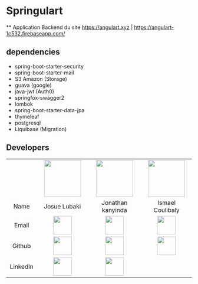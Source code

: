 # Springulart

** Application Backend du site https://angulart.xyz | https://angulart-1c532.firebaseapp.com/

## dependencies
- spring-boot-starter-security
- spring-boot-starter-mail 
- S3 Amazon (Storage)
- guava (google)
- java-jwt (Auth0)
- springfox-swagger2
- lombok
- spring-boot-starter-data-jpa
- thymeleaf
- postgresql
- Liquibase (Migration)


## Developers
<table width="300px">
<tr width="300px">
<td width="1%"></td>
    <td width="5%" align="center"><img src="https://avatars.githubusercontent.com/u/70981701?v=4" width="100"/> </td>
    <td width="7%" align="center"><img src="https://avatars.githubusercontent.com/u/55114686?v=4" width="100"/> </td>
    <td width="5%" align="center"><img src="https://avatars.githubusercontent.com/u/47092200?v=4" width="100"/> </td>
</tr>
<tr>
    <td align="center">Name</td>
    <td align="center">Josue Lubaki</td>
    <td align="center">Jonathan kanyinda</td>
    <td align="center">Ismael Coulibaly</td>
</tr>
<tr>
    <td align="center">Email</td>
    <td align="center">
        <a href="mailto:josue.lubaki@uqtr.ca">
            <img src="https://c8.alamy.com/zooms/9/e27e2d831fe64a5a91135a61f494af6a/rkahff.jpg" width="50">
        </a>
    </td>
    <td align="center">
        <a href="mailto:jonathan.kanyinda.muamba@uqtr.ca">
            <img src="https://c8.alamy.com/zooms/9/e27e2d831fe64a5a91135a61f494af6a/rkahff.jpg" width="50">
        </a>
    </td>
    <td align="center">
        <a href="mailto:ismael.Coulibaly@uqtr.ca">
            <img src="https://c8.alamy.com/zooms/9/e27e2d831fe64a5a91135a61f494af6a/rkahff.jpg" width="50">
        </a>
    </td>
</tr>
<tr><td align="center">Github</td>
    <td align="center"><a href="https://github.com/josue-lubaki"><img src="https://findicons.com/files/icons/2779/simple_icons/256/github_256_black.png" width="50"/></a></td>
    <td align="center"><a href="https://github.com/jonathann243"><img src="https://findicons.com/files/icons/2779/simple_icons/256/github_256_black.png" width="50"/></a></td>
    <td align="center"><a href="https://github.com/ismaelcoulibaly"><img src="https://findicons.com/files/icons/2779/simple_icons/256/github_256_black.png" width="50"/></a></td>
</tr>
<tr><td align="center">LinkedIn</td>
    <td align="center"><a href="https://www.linkedin.com/in/josue-lubaki/"><img src="https://image.similarpng.com/very-thumbnail/2021/01/Black-linkedin-logo-design-on-transparent-background-PNG.png" width="50" /></a></td>
    <td align="center"><a href="https://www.linkedin.com/in/jonathan-kanyinda-1412701a0/"><img src="https://image.similarpng.com/very-thumbnail/2021/01/Black-linkedin-logo-design-on-transparent-background-PNG.png" width="50"/></a></td>
</tr>
</table>